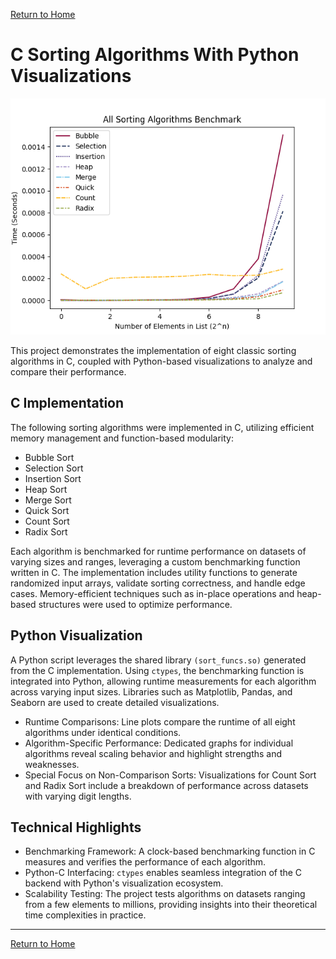 [Return to Home](https://04mscott.github.io/)

# C Sorting Algorithms With Python Visualizations

![All sort funcs bm](https://raw.githubusercontent.com/04mscott/Sorting-Functions-C-/refs/heads/main/assets/img/All%20(10).png)

This project demonstrates the implementation of eight classic sorting algorithms in C, coupled with Python-based visualizations to analyze and compare their performance.

## C Implementation
The following sorting algorithms were implemented in C, utilizing efficient memory management and function-based modularity:
+ Bubble Sort
+ Selection Sort
+ Insertion Sort
+ Heap Sort
+ Merge Sort
+ Quick Sort
+ Count Sort
+ Radix Sort
  
Each algorithm is benchmarked for runtime performance on datasets of varying sizes and ranges, leveraging a custom benchmarking function written in C. The implementation includes utility functions to generate randomized input arrays, validate sorting correctness, and handle edge cases. Memory-efficient techniques such as in-place operations and heap-based structures were used to optimize performance.

## Python Visualization
A Python script leverages the shared library ```(sort_funcs.so)``` generated from the C implementation. Using ```ctypes```, the benchmarking function is integrated into Python, allowing runtime measurements for each algorithm across varying input sizes. Libraries such as Matplotlib, Pandas, and Seaborn are used to create detailed visualizations.
+ Runtime Comparisons: Line plots compare the runtime of all eight algorithms under identical conditions.
+ Algorithm-Specific Performance: Dedicated graphs for individual algorithms reveal scaling behavior and highlight strengths and weaknesses.
+ Special Focus on Non-Comparison Sorts: Visualizations for Count Sort and Radix Sort include a breakdown of performance across datasets with varying digit lengths.
## Technical Highlights
+ Benchmarking Framework: A clock-based benchmarking function in C measures and verifies the performance of each algorithm.
+ Python-C Interfacing: ```ctypes``` enables seamless integration of the C backend with Python's visualization ecosystem.
+ Scalability Testing: The project tests algorithms on datasets ranging from a few elements to millions, providing insights into their theoretical time complexities in practice.

---
[Return to Home](https://04mscott.github.io/)
